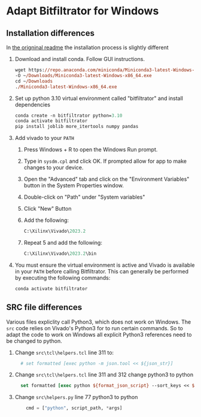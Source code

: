 # Adapt Bitfiltrator for Windows

## Installation differences

In [the origninal readme](./README.md) the installation process is slightly different

1. Download and install conda. Follow GUI instructions.

    ``` ps
    wget https://repo.anaconda.com/miniconda/Miniconda3-latest-Windows-x86_64.exe
    -O ~/Downloads/Miniconda3-latest-Windows-x86_64.exe
    cd ~/Downloads
    ./Miniconda3-latest-Windows-x86_64.exe
    ```

2. Set up python 3.10 virtual environment called "bitfiltrator" and install
dependencies

    ``` ps
    conda create -n bitfiltrator python=3.10
    conda activate bitfiltrator
    pip install joblib more_itertools numpy pandas
    ```

3. Add vivado to your `PATH`

    1. Press Windows + R to open the Windows Run prompt.
    2. Type in ``sysdm.cpl`` and click OK. If prompted allow for app to make
    changes to your device.
    3. Open the "Advanced" tab and click on the "Environment Variables" button
    in the System Properties window.
    4. Double-click on "Path" under "System variables"
    5. Click "New" Button
    6. Add the following:

        ```ps
        C:\Xilinx\Vivado\2023.2
        ```

    7. Repeat 5 and add the following:

        ```ps
        C:\Xilinx\Vivado\2023.2\bin
        ```

4. You must ensure the virtual environment is active and Vivado is available in
your `PATH` before calling Bitfiltrator. This can generally be performed by
executing the following commands:

    ```bash
    conda activate bitfiltrator
    ```

## SRC file differences

Various files expliclity call Python3, which does not work on Windows. The `src`
code relies on Vivado's Python3 for to run certain commands. So to adapt the
code to work on Windows all explicit Python3 references need to be changed to
python.

1. Change `src\tcl\helpers.tcl` line 311 to:

    ```tcl
      # set formatted [exec python -m json.tool << ${json_str}]
    ```

2. Change `src\tcl\helpers.tcl` line 311 and 312 change python3 to python

    ```tcl
      set formatted [exec python ${format_json_script} --sort_keys << ${json_str}]
    ```

3. Change `src\helpers.py` line 77 python3 to python

    ```python
        cmd = ["python", script_path, *args]

    ```
